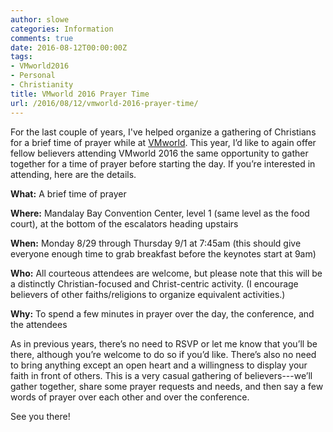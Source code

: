 ```yaml
---
author: slowe
categories: Information
comments: true
date: 2016-08-12T00:00:00Z
tags:
- VMworld2016
- Personal
- Christianity
title: VMworld 2016 Prayer Time
url: /2016/08/12/vmworld-2016-prayer-time/
---
```


For the last couple of years, I've helped organize a gathering of Christians for a brief time of prayer while at [VMworld][link-1]. This year, I’d like to again offer fellow believers attending VMworld 2016 the same opportunity to gather together for a time of prayer before starting the day. If you’re interested in attending, here are the details.

**What:** A brief time of prayer

**Where:** Mandalay Bay Convention Center, level 1 (same level as the food court), at the bottom of the escalators heading upstairs

**When:** Monday 8/29 through Thursday 9/1 at 7:45am (this should give everyone enough time to grab breakfast before the keynotes start at 9am)

**Who:** All courteous attendees are welcome, but please note that this will be a distinctly Christian-focused and Christ-centric activity. (I encourage believers of other faiths/religions to organize equivalent activities.)

**Why:** To spend a few minutes in prayer over the day, the conference, and the attendees

As in previous years, there’s no need to RSVP or let me know that you’ll be there, although you’re welcome to do so if you’d like. There’s also no need to bring anything except an open heart and a willingness to display your faith in front of others. This is a very casual gathering of believers---we’ll gather together, share some prayer requests and needs, and then say a few words of prayer over each other and over the conference.

See you there!


[link-1]: http://www.vmworld.com/

